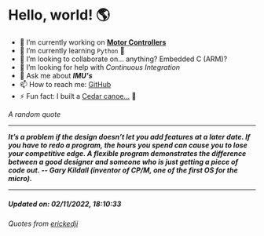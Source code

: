 # Hello, world! 🌎


- 🔧 I’m currently working on [**Motor Controllers**](https://github.com/kyleRhess/MicroMotor)
- 🌱 I’m currently learning `Python` **🐍**
- 👯 I’m looking to collaborate on... anything? Embedded C (ARM)?
- 🤔 I’m looking for help with *Continuous Integration*
- 💬 Ask me about ***IMU's***
- 📫 How to reach me: [GitHub](https://github.com/kyleRhess)
- ⚡ Fun fact: I built a [Cedar canoe...](https://kylerhess.github.io/canoe.html) 🛶

_A random quote_
___
***It’s a problem if the design doesn’t let you add features at a later
date. If you have to redo a program, the hours you spend can cause you
to lose your competitive edge. A flexible program demonstrates the
difference between a good designer and someone who is just getting a
piece of code out.
-- Gary Kildall (inventor of CP/M, one of the first OS for the micro).***
___
##### Updated on: 02/11/2022, 18:10:33
###### Quotes from [erickedji](https://gist.github.com/erickedji/68802)